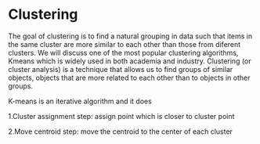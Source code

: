 # Clustering
The goal of clustering is to find a natural grouping in data such that items in the same cluster are more similar to each other than those from diferent clusters. We will discuss one of the most popular clustering algorithms, Kmeans which is widely used in both academia and industry. Clustering (or cluster analysis) is a technique that allows us to find groups of similar objects, objects that are more related to each other than to objects in other groups. 

K-means is an iterative algorithm and it does  

1.Cluster assignment step: assign point which is closer to cluster point   

2.Move centroid step: move the centroid to the center of each cluster
